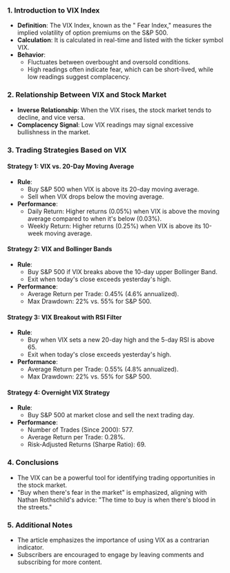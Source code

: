 ### 1. Introduction to VIX Index
- **Definition**: The VIX Index, known as the " Fear Index," measures the implied volatility of option premiums on the S&P 500.
- **Calculation**: It is calculated in real-time and listed with the ticker symbol VIX.
- **Behavior**: 
  - Fluctuates between overbought and oversold conditions.
  - High readings often indicate fear, which can be short-lived, while low readings suggest complacency.

### 2. Relationship Between VIX and Stock Market
- **Inverse Relationship**: When the VIX rises, the stock market tends to decline, and vice versa.
- **Complacency Signal**: Low VIX readings may signal excessive bullishness in the market.

### 3. Trading Strategies Based on VIX
#### Strategy 1: VIX vs. 20-Day Moving Average
- **Rule**: 
  - Buy S&P 500 when VIX is above its 20-day moving average.
  - Sell when VIX drops below the moving average.
- **Performance**:
  - Daily Return: Higher returns (0.05%) when VIX is above the moving average compared to when it's below (0.03%).
  - Weekly Return: Higher returns (0.25%) when VIX is above its 10-week moving average.

#### Strategy 2: VIX and Bollinger Bands
- **Rule**: 
  - Buy S&P 500 if VIX breaks above the 10-day upper Bollinger Band.
  - Exit when today's close exceeds yesterday's high.
- **Performance**:
  - Average Return per Trade: 0.45% (4.6% annualized).
  - Max Drawdown: 22% vs. 55% for S&P 500.

#### Strategy 3: VIX Breakout with RSI Filter
- **Rule**: 
  - Buy when VIX sets a new 20-day high and the 5-day RSI is above 65.
  - Exit when today's close exceeds yesterday's high.
- **Performance**:
  - Average Return per Trade: 0.55% (4.8% annualized).
  - Max Drawdown: 22% vs. 55% for S&P 500.

#### Strategy 4: Overnight VIX Strategy
- **Rule**: 
  - Buy S&P 500 at market close and sell the next trading day.
- **Performance**:
  - Number of Trades (Since 2000): 577.
  - Average Return per Trade: 0.28%.
  - Risk-Adjusted Returns (Sharpe Ratio): 69.

### 4. Conclusions
- The VIX can be a powerful tool for identifying trading opportunities in the stock market.
- "Buy when there's fear in the market" is emphasized, aligning with Nathan Rothschild's advice: "The time to buy is when there's blood in the streets."

### 5. Additional Notes
- The article emphasizes the importance of using VIX as a contrarian indicator.
- Subscribers are encouraged to engage by leaving comments and subscribing for more content.
